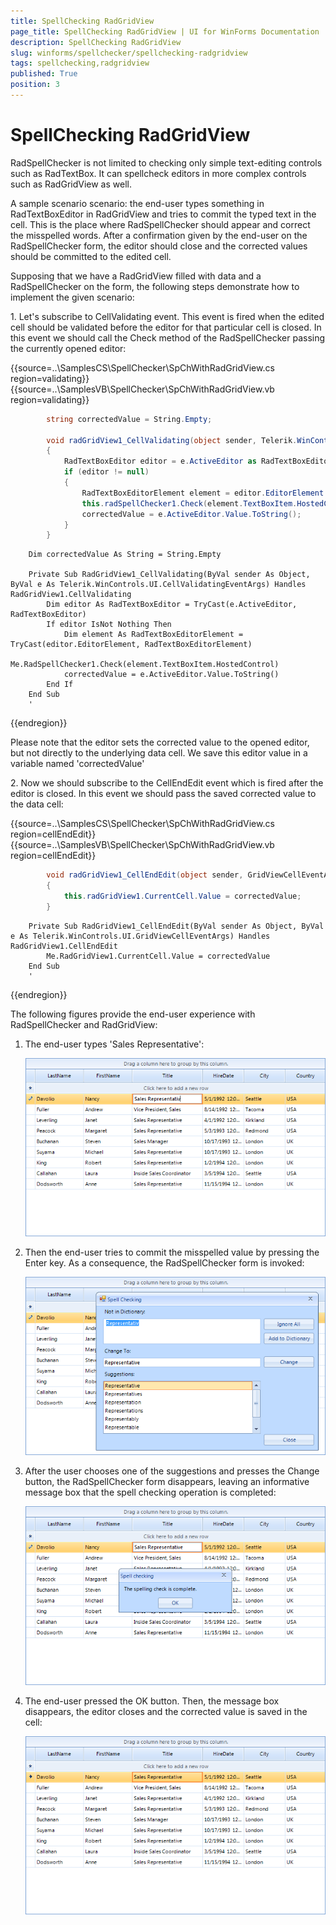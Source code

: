 ```yaml
---
title: SpellChecking RadGridView
page_title: SpellChecking RadGridView | UI for WinForms Documentation
description: SpellChecking RadGridView
slug: winforms/spellchecker/spellchecking-radgridview
tags: spellchecking,radgridview
published: True
position: 3
---
```


# SpellChecking RadGridView

RadSpellChecker is not limited to checking only simple text-editing controls such as RadTextBox. It can spellcheck editors in more complex controls such as RadGridView as well.
      

A sample scenario scenario: the end-user types something in RadTextBoxEditor in RadGridView and tries to commit the typed text in the cell. This is the place where RadSpellChecker should appear and correct the misspelled words.  After a confirmation given by the end-user on the RadSpellChecker form, the editor should close and the corrected values should be committed to the edited cell.
      

Supposing that we have a RadGridView filled with data and a RadSpellChecker on the form, the following steps demonstrate how to implement the given scenario:
      

1\. Let's subscribe to CellValidating event. This event is fired when the edited cell should be validated before the editor for that particular cell is closed. In this event we should call the Check method of the RadSpellChecker passing the currently opened editor:


{{source=..\SamplesCS\SpellChecker\SpChWithRadGridView.cs region=validating}} 
{{source=..\SamplesVB\SpellChecker\SpChWithRadGridView.vb region=validating}} 

````C#
        string correctedValue = String.Empty;

        void radGridView1_CellValidating(object sender, Telerik.WinControls.UI.CellValidatingEventArgs e)
        {
            RadTextBoxEditor editor = e.ActiveEditor as RadTextBoxEditor;
            if (editor != null)
            {
                RadTextBoxEditorElement element = editor.EditorElement as RadTextBoxEditorElement;
                this.radSpellChecker1.Check(element.TextBoxItem.HostedControl);
                correctedValue = e.ActiveEditor.Value.ToString();
            }
        }
````
````VB.NET
    Dim correctedValue As String = String.Empty

    Private Sub RadGridView1_CellValidating(ByVal sender As Object, ByVal e As Telerik.WinControls.UI.CellValidatingEventArgs) Handles RadGridView1.CellValidating
        Dim editor As RadTextBoxEditor = TryCast(e.ActiveEditor, RadTextBoxEditor)
        If editor IsNot Nothing Then
            Dim element As RadTextBoxEditorElement = TryCast(editor.EditorElement, RadTextBoxEditorElement)
            Me.RadSpellChecker1.Check(element.TextBoxItem.HostedControl)
            correctedValue = e.ActiveEditor.Value.ToString()
        End If
    End Sub
    '
````

{{endregion}} 


Please note that the editor sets the corrected value to the opened editor, but not directly to the underlying data cell. We save this editor value in a variable named 'correctedValue'
          

2\. Now we should subscribe to the CellEndEdit event which is fired after the editor is closed. In this event we should pass the saved corrected value to the data cell:

{{source=..\SamplesCS\SpellChecker\SpChWithRadGridView.cs region=cellEndEdit}} 
{{source=..\SamplesVB\SpellChecker\SpChWithRadGridView.vb region=cellEndEdit}} 

````C#
        void radGridView1_CellEndEdit(object sender, GridViewCellEventArgs e)
        {
            this.radGridView1.CurrentCell.Value = correctedValue;
        }
````
````VB.NET
    Private Sub RadGridView1_CellEndEdit(ByVal sender As Object, ByVal e As Telerik.WinControls.UI.GridViewCellEventArgs) Handles RadGridView1.CellEndEdit
        Me.RadGridView1.CurrentCell.Value = correctedValue
    End Sub
    '
````

{{endregion}} 

The following figures provide the end-user experience with RadSpellChecker and RadGridView:
      

1. The end-user types 'Sales Representative':

    ![spellchecker-spellchecking-radgridview 001](images/spellchecker-spellchecking-radgridview001.png)

1. Then the end-user tries to commit the misspelled value by pressing the Enter key. As a consequence, the RadSpellChecker form is invoked:

    ![spellchecker-spellchecking-radgridview 002](images/spellchecker-spellchecking-radgridview002.png)

1. After the user chooses one of the suggestions and presses the Change button, the RadSpellChecker form disappears, leaving an informative message box that the spell checking operation is completed:

    ![spellchecker-spellchecking-radgridview 003](images/spellchecker-spellchecking-radgridview003.png)

1. The end-user pressed the OK button. Then, the message box disappears, the editor closes and the corrected value is saved in the cell:

    ![spellchecker-spellchecking-radgridview 004](images/spellchecker-spellchecking-radgridview004.png)
